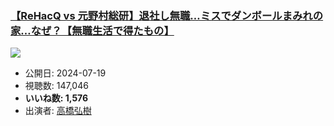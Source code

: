 ### [【ReHacQ vs 元野村総研】退社し無職…ミスでダンボールまみれの家…なぜ？【無職生活で得たもの】](https://www.youtube.com/watch?v=QZQ7bqDa5hQ)
[![](https://img.youtube.com/vi/QZQ7bqDa5hQ/hqdefault.jpg)](https://www.youtube.com/watch?v=QZQ7bqDa5hQ)
-   公開日: 2024-07-19
-   視聴数: 147,046
-   **いいね数: 1,576**
-   出演者: [高橋弘樹](/rehacq_fan/people/高橋弘樹 "wikilink")
